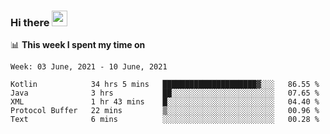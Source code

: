 ### Hi there <a href="https://www.gautamkrishnar.com/"><img src="https://media.giphy.com/media/hvRJCLFzcasrR4ia7z/giphy.gif" width="25px"></a>

📊 **This week I spent my time on**

<!--START_SECTION:waka-->
```text
Week: 03 June, 2021 - 10 June, 2021

Kotlin            34 hrs 5 mins   █████████████████████▓░░░   86.55 % 
Java              3 hrs           ██░░░░░░░░░░░░░░░░░░░░░░░   07.65 % 
XML               1 hr 43 mins    █░░░░░░░░░░░░░░░░░░░░░░░░   04.40 % 
Protocol Buffer   22 mins         ▒░░░░░░░░░░░░░░░░░░░░░░░░   00.96 % 
Text              6 mins          ░░░░░░░░░░░░░░░░░░░░░░░░░   00.28 % 
```
<!--END_SECTION:waka-->
